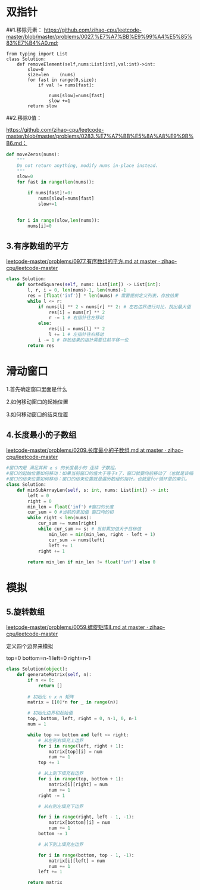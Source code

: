 # 双指针



##1.移除元素：
  https://github.com/zihao-cpu/leetcode-master/blob/master/problems/0027.%E7%A7%BB%E9%99%A4%E5%85%83%E7%B4%A0.md; 

```
from typing import List
class Solution:
    def removeElement(self,nums:List[int],val:int)->int:
        slow=0
        size=len    (nums)
        for fast in range(0,size):
            if val != nums[fast]:
                
                nums[slow]=nums[fast]
                slow +=1
        return slow
```

##2.移除0值： 

  https://github.com/zihao-cpu/leetcode-master/blob/master/problems/0283.%E7%A7%BB%E5%8A%A8%E9%9B%B6.md；


```python
def moveZeros(nums):
    """
    Do not return anything, modify nums in-place instead.
    """
    slow=0
    for fast in range(len(nums)):

        if nums[fast]!=0:
            nums[slow]=nums[fast]
            slow+=1

            
    for i in range(slow,len(nums)):
        nums[i]=0
```

## 3.有序数组的平方

[leetcode-master/problems/0977.有序数组的平方.md at master · zihao-cpu/leetcode-master](https://github.com/zihao-cpu/leetcode-master/blob/master/problems/0977.%E6%9C%89%E5%BA%8F%E6%95%B0%E7%BB%84%E7%9A%84%E5%B9%B3%E6%96%B9.md)

```python
class Solution:
    def sortedSquares(self, nums: List[int]) -> List[int]:
        l, r, i = 0, len(nums)-1, len(nums)-1
        res = [float('inf')] * len(nums) # 需要提前定义列表，存放结果
        while l <= r:
            if nums[l] ** 2 < nums[r] ** 2: # 左右边界进行对比，找出最大值
                res[i] = nums[r] ** 2
                r -= 1 # 右指针往左移动
            else:
                res[i] = nums[l] ** 2
                l += 1 # 左指针往右移动
            i -= 1 # 存放结果的指针需要往前平移一位
        return res
```



# 滑动窗口

1.首先确定窗口里面是什么

2.如何移动窗口的起始位置

3.如何移动窗口的结束位置

## 4.长度最小的子数组

[leetcode-master/problems/0209.长度最小的子数组.md at master · zihao-cpu/leetcode-master](https://github.com/zihao-cpu/leetcode-master/blob/master/problems/0209.%E9%95%BF%E5%BA%A6%E6%9C%80%E5%B0%8F%E7%9A%84%E5%AD%90%E6%95%B0%E7%BB%84.md)

```python
#窗口内是 满足其和 ≥ s 的长度最小的 连续 子数组。
#窗口的起始位置如何移动：如果当前窗口的值大于等于s了，窗口就要向前移动了（也就是该缩小了）。
#窗口的结束位置如何移动：窗口的结束位置就是遍历数组的指针，也就是for循环里的索引。
class Solution:
    def minSubArrayLen(self, s: int, nums: List[int]) -> int:
        left = 0
        right = 0
        min_len = float('inf') #窗口的长度
        cur_sum = 0 #当前的累加值 窗口内的和        
        while right < len(nums):
            cur_sum += nums[right]
            while cur_sum >= s: # 当前累加值大于目标值
                min_len = min(min_len, right - left + 1)
                cur_sum -= nums[left]
                left += 1
            right += 1
        
        return min_len if min_len != float('inf') else 0
```

# 模拟

## 5.旋转数组

[leetcode-master/problems/0059.螺旋矩阵II.md at master · zihao-cpu/leetcode-master](https://github.com/zihao-cpu/leetcode-master/blob/master/problems/0059.%E8%9E%BA%E6%97%8B%E7%9F%A9%E9%98%B5II.md)

定义四个边界来模拟

top=0 bottom=n-1 left=0 right=n-1

```python
class Solution(object):
    def generateMatrix(self, n):
        if n <= 0:
            return []
        
        # 初始化 n x n 矩阵
        matrix = [[0]*n for _ in range(n)]

        # 初始化边界和起始值
        top, bottom, left, right = 0, n-1, 0, n-1
        num = 1

        while top <= bottom and left <= right:
            # 从左到右填充上边界
            for i in range(left, right + 1):
                matrix[top][i] = num
                num += 1
            top += 1

            # 从上到下填充右边界
            for i in range(top, bottom + 1):
                matrix[i][right] = num
                num += 1
            right -= 1

            # 从右到左填充下边界

            for i in range(right, left - 1, -1):
                matrix[bottom][i] = num
                num += 1
            bottom -= 1

            # 从下到上填充左边界

            for i in range(bottom, top - 1, -1):
                matrix[i][left] = num
                num += 1
            left += 1

        return matrix
```

